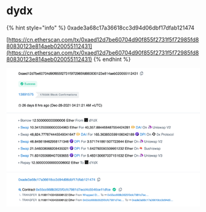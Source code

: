 # dydx

{% hint style="info" %}
0xade3a68c17a36618cc3d94d06dbf17dfab121474

[https://cn.etherscan.com/tx/0xaed12d7be60704d90f855f2731f5f72985fd880830123e814aeb020055112431](https://cn.etherscan.com/tx/0xaed12d7be60704d90f855f2731f5f72985fd880830123e814aeb020055112431)
{% endhint %}

![](../.gitbook/assets/image.png)
